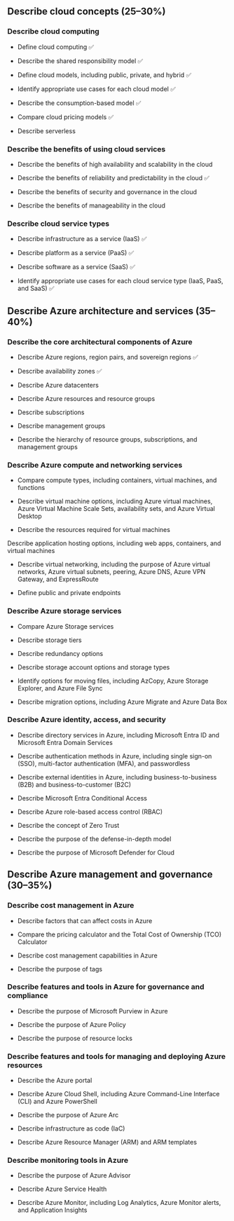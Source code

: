 ## Describe cloud concepts (25–30%)
### Describe cloud computing
* Define cloud computing :white_check_mark:

* Describe the shared responsibility model :white_check_mark:

* Define cloud models, including public, private, and hybrid :white_check_mark:

* Identify appropriate use cases for each cloud model :white_check_mark:

* Describe the consumption-based model :white_check_mark:

* Compare cloud pricing models :white_check_mark:

* Describe serverless

### Describe the benefits of using cloud services
* Describe the benefits of high availability and scalability in the cloud

* Describe the benefits of reliability and predictability in the cloud :white_check_mark:

* Describe the benefits of security and governance in the cloud

* Describe the benefits of manageability in the cloud

### Describe cloud service types
* Describe infrastructure as a service (IaaS) :white_check_mark:

* Describe platform as a service (PaaS) :white_check_mark:

* Describe software as a service (SaaS) :white_check_mark:

* Identify appropriate use cases for each cloud service type (IaaS, PaaS, and SaaS) :white_check_mark:

## Describe Azure architecture and services (35–40%)
### Describe the core architectural components of Azure
* Describe Azure regions, region pairs, and sovereign regions :white_check_mark:

* Describe availability zones :white_check_mark:

* Describe Azure datacenters

* Describe Azure resources and resource groups

* Describe subscriptions

* Describe management groups

* Describe the hierarchy of resource groups, subscriptions, and management groups

### Describe Azure compute and networking services
* Compare compute types, including containers, virtual machines, and functions

* Describe virtual machine options, including Azure virtual machines, Azure Virtual Machine Scale Sets, availability sets, and Azure Virtual Desktop

* Describe the resources required for virtual machines

Describe application hosting options, including web apps, containers, and virtual machines

* Describe virtual networking, including the purpose of Azure virtual networks, Azure virtual subnets, peering, Azure DNS, Azure VPN Gateway, and ExpressRoute

* Define public and private endpoints

### Describe Azure storage services
* Compare Azure Storage services

* Describe storage tiers

* Describe redundancy options

* Describe storage account options and storage types

* Identify options for moving files, including AzCopy, Azure Storage Explorer, and Azure File Sync

* Describe migration options, including Azure Migrate and Azure Data Box

### Describe Azure identity, access, and security
* Describe directory services in Azure, including Microsoft Entra ID and Microsoft Entra Domain Services

* Describe authentication methods in Azure, including single sign-on (SSO), multi-factor authentication (MFA), and passwordless

* Describe external identities in Azure, including business-to-business (B2B) and business-to-customer (B2C)

* Describe Microsoft Entra Conditional Access

* Describe Azure role-based access control (RBAC)

* Describe the concept of Zero Trust

* Describe the purpose of the defense-in-depth model

* Describe the purpose of Microsoft Defender for Cloud

## Describe Azure management and governance (30–35%)
### Describe cost management in Azure
* Describe factors that can affect costs in Azure

* Compare the pricing calculator and the Total Cost of Ownership (TCO) Calculator

* Describe cost management capabilities in Azure

* Describe the purpose of tags

### Describe features and tools in Azure for governance and compliance
* Describe the purpose of Microsoft Purview in Azure

* Describe the purpose of Azure Policy

* Describe the purpose of resource locks

### Describe features and tools for managing and deploying Azure resources
* Describe the Azure portal

* Describe Azure Cloud Shell, including Azure Command-Line Interface (CLI) and Azure PowerShell

* Describe the purpose of Azure Arc

* Describe infrastructure as code (IaC)

* Describe Azure Resource Manager (ARM) and ARM templates

### Describe monitoring tools in Azure
* Describe the purpose of Azure Advisor

* Describe Azure Service Health

* Describe Azure Monitor, including Log Analytics, Azure Monitor alerts, and Application Insights

